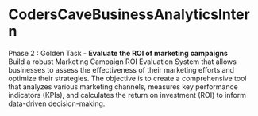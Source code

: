 # CodersCaveBusinessAnalyticsIntern
Phase 2 :  Golden Task - <b> Evaluate the ROI of marketing campaigns </b>
<br>
Build a robust Marketing Campaign ROI Evaluation System that allows
businesses to assess the effectiveness of their marketing efforts and
optimize their strategies. The objective is to create a comprehensive tool
that analyzes various marketing channels, measures key performance
indicators (KPIs), and calculates the return on investment (ROI) to inform
data-driven decision-making.
